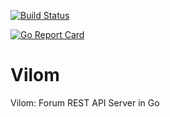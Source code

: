
[![Build Status](https://travis-ci.org/cloudfresco/vilom.svg?branch=master)](https://travis-ci.org/cloudfresco/vilom)

[![Go Report Card](https://goreportcard.com/badge/github.com/cloudfresco/vilom)](https://goreportcard.com/report/github.com/cloudfresco/vilom)

# Vilom
Vilom: Forum REST API Server in Go



